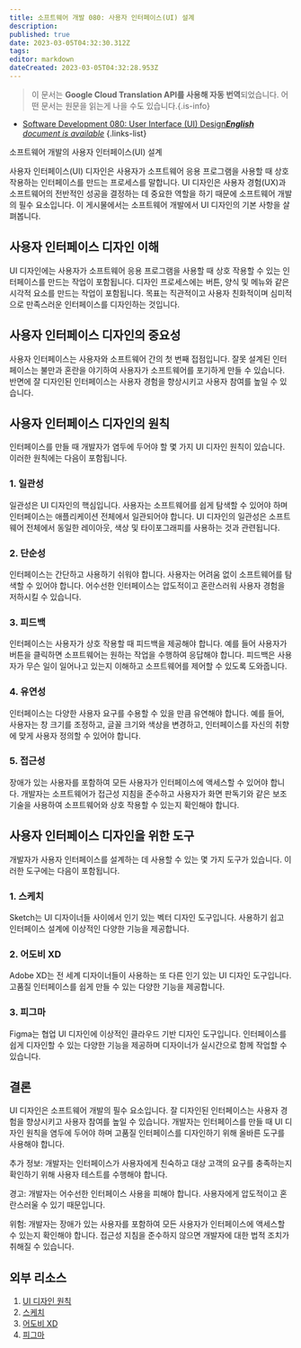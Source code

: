 ```yaml
---
title: 소프트웨어 개발 080: 사용자 인터페이스(UI) 설계
description: 
published: true
date: 2023-03-05T04:32:30.312Z
tags: 
editor: markdown
dateCreated: 2023-03-05T04:32:28.953Z
---
```


> 이 문서는 **Google Cloud Translation API를 사용해 자동 번역**되었습니다.
어떤 문서는 원문을 읽는게 나을 수도 있습니다.{.is-info}



- [Software Development 080: User Interface (UI) Design***English** document is available*](/en/Knowledge-base/Software-Development/Learning/software-development-080-user-interface-ui-design)
{.links-list}


소프트웨어 개발의 사용자 인터페이스(UI) 설계

사용자 인터페이스(UI) 디자인은 사용자가 소프트웨어 응용 프로그램을 사용할 때 상호 작용하는 인터페이스를 만드는 프로세스를 말합니다. UI 디자인은 사용자 경험(UX)과 소프트웨어의 전반적인 성공을 결정하는 데 중요한 역할을 하기 때문에 소프트웨어 개발의 필수 요소입니다. 이 게시물에서는 소프트웨어 개발에서 UI 디자인의 기본 사항을 살펴봅니다.

## 사용자 인터페이스 디자인 이해

UI 디자인에는 사용자가 소프트웨어 응용 프로그램을 사용할 때 상호 작용할 수 있는 인터페이스를 만드는 작업이 포함됩니다. 디자인 프로세스에는 버튼, 양식 및 메뉴와 같은 시각적 요소를 만드는 작업이 포함됩니다. 목표는 직관적이고 사용자 친화적이며 심미적으로 만족스러운 인터페이스를 디자인하는 것입니다.

## 사용자 인터페이스 디자인의 중요성

사용자 인터페이스는 사용자와 소프트웨어 간의 첫 번째 접점입니다. 잘못 설계된 인터페이스는 불만과 혼란을 야기하여 사용자가 소프트웨어를 포기하게 만들 수 있습니다. 반면에 잘 디자인된 인터페이스는 사용자 경험을 향상시키고 사용자 참여를 높일 수 있습니다.

## 사용자 인터페이스 디자인의 원칙

인터페이스를 만들 때 개발자가 염두에 두어야 할 몇 가지 UI 디자인 원칙이 있습니다. 이러한 원칙에는 다음이 포함됩니다.

### 1. 일관성

일관성은 UI 디자인의 핵심입니다. 사용자는 소프트웨어를 쉽게 탐색할 수 있어야 하며 인터페이스는 애플리케이션 전체에서 일관되어야 합니다. UI 디자인의 일관성은 소프트웨어 전체에서 동일한 레이아웃, 색상 및 타이포그래피를 사용하는 것과 관련됩니다.

### 2. 단순성

인터페이스는 간단하고 사용하기 쉬워야 합니다. 사용자는 어려움 없이 소프트웨어를 탐색할 수 있어야 합니다. 어수선한 인터페이스는 압도적이고 혼란스러워 사용자 경험을 저하시킬 수 있습니다.

### 3. 피드백

인터페이스는 사용자가 상호 작용할 때 피드백을 제공해야 합니다. 예를 들어 사용자가 버튼을 클릭하면 소프트웨어는 원하는 작업을 수행하여 응답해야 합니다. 피드백은 사용자가 무슨 일이 일어나고 있는지 이해하고 소프트웨어를 제어할 수 있도록 도와줍니다.

### 4. 유연성

인터페이스는 다양한 사용자 요구를 수용할 수 있을 만큼 유연해야 합니다. 예를 들어, 사용자는 창 크기를 조정하고, 글꼴 크기와 색상을 변경하고, 인터페이스를 자신의 취향에 맞게 사용자 정의할 수 있어야 합니다.

### 5. 접근성

장애가 있는 사용자를 포함하여 모든 사용자가 인터페이스에 액세스할 수 있어야 합니다. 개발자는 소프트웨어가 접근성 지침을 준수하고 사용자가 화면 판독기와 같은 보조 기술을 사용하여 소프트웨어와 상호 작용할 수 있는지 확인해야 합니다.

## 사용자 인터페이스 디자인을 위한 도구

개발자가 사용자 인터페이스를 설계하는 데 사용할 수 있는 몇 가지 도구가 있습니다. 이러한 도구에는 다음이 포함됩니다.

### 1. 스케치

Sketch는 UI 디자이너들 사이에서 인기 있는 벡터 디자인 도구입니다. 사용하기 쉽고 인터페이스 설계에 이상적인 다양한 기능을 제공합니다.

### 2. 어도비 XD

Adobe XD는 전 세계 디자이너들이 사용하는 또 다른 인기 있는 UI 디자인 도구입니다. 고품질 인터페이스를 쉽게 만들 수 있는 다양한 기능을 제공합니다.

### 3. 피그마

Figma는 협업 UI 디자인에 이상적인 클라우드 기반 디자인 도구입니다. 인터페이스를 쉽게 디자인할 수 있는 다양한 기능을 제공하며 디자이너가 실시간으로 함께 작업할 수 있습니다.

## 결론

UI 디자인은 소프트웨어 개발의 필수 요소입니다. 잘 디자인된 인터페이스는 사용자 경험을 향상시키고 사용자 참여를 높일 수 있습니다. 개발자는 인터페이스를 만들 때 UI 디자인 원칙을 염두에 두어야 하며 고품질 인터페이스를 디자인하기 위해 올바른 도구를 사용해야 합니다.

추가 정보: 개발자는 인터페이스가 사용자에게 친숙하고 대상 고객의 요구를 충족하는지 확인하기 위해 사용자 테스트를 수행해야 합니다.

경고: 개발자는 어수선한 인터페이스 사용을 피해야 합니다. 사용자에게 압도적이고 혼란스러울 수 있기 때문입니다.

위험: 개발자는 장애가 있는 사용자를 포함하여 모든 사용자가 인터페이스에 액세스할 수 있는지 확인해야 합니다. 접근성 지침을 준수하지 않으면 개발자에 대한 법적 조치가 취해질 수 있습니다.

## 외부 리소스

1. [UI 디자인 원칙](https://www.interaction-design.org/literature/topics/ui-design-principles)
2. [스케치](https://www.sketch.com/)
3. [어도비 XD](https://www.adobe.com/products/xd.html)
4. [피그마](https://www.figma.com/)